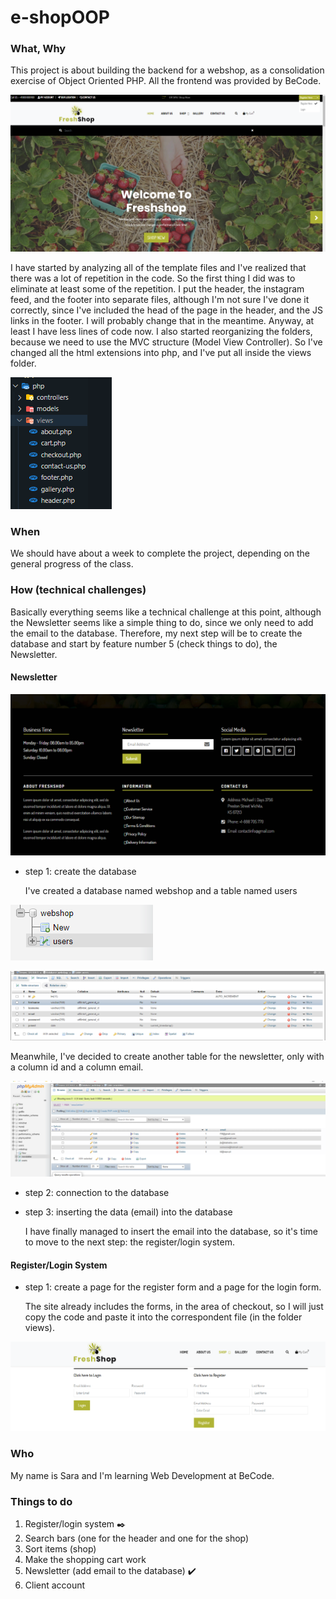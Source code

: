 # e-shopOOP
### What, Why  
This project is about building the backend for a webshop, as a consolidation exercise of Object Oriented PHP. 
All the frontend was provided by BeCode.

![home page](freshShopTemplate/images/readme/home.PNG)

I have started by analyzing all of the template files and I've  realized that there was a lot of repetition in the code. So the first thing I did was to eliminate at least some of the repetition. I put the header, the instagram feed, and the footer into separate files, although I'm not sure I've done it correctly, since I've included the head of the page in the header, and the JS links in the footer. I will probably change that in the meantime. Anyway, at least I have less lines of code now. I also started reorganizing the folders, because we need to use the MVC structure (Model View Controller). So I've changed all the html extensions into php, and I've put all inside the views folder. 

![file explorer vscode](freshShopTemplate/images/readme/fileExplorer.PNG)



### When
We should have about a week to complete the project, depending on the general progress of the class.

### How (technical challenges) 
Basically everything seems like a technical challenge at this point, although the Newsletter seems like a simple thing to do, since we only need to add the email to the database. Therefore, my next step will be to create the database and start by feature number 5 (check things to do), the Newsletter.

#### Newsletter

![newsletter](freshShopTemplate/images/readme/newsletter.PNG)

* step 1: create the database

    I've created a database named webshop and a table named users

![database](freshShopTemplate/images/readme/database.PNG) 

![table users](freshShopTemplate/images/readme/users.PNG) 


Meanwhile, I've decided to create another table for the newsletter, only with a column id and a column email. 


![table newsletter](freshShopTemplate/images/readme/table_newsletter.PNG) 

* step 2: connection to the database

* step 3: inserting the data (email) into the database

    I have finally managed to insert the email into the database, so it's time to move to the next step: the register/login system.

#### Register/Login System

* step 1: create a page for the register form and a page for the login form.
    
    The site already includes the forms, in the area of checkout, so I will just copy the code and paste it into the correspondent file (in the folder views).


![register and login forms](freshShopTemplate/images/readme/forms.PNG)





### Who
My name is Sara and I'm learning Web Development at BeCode.

### Things to do
1. Register/login system  :black_nib:
2. Search bars (one for the header and one for the shop)
3. Sort items (shop) 
4. Make the shopping cart work 
5. Newsletter (add email to the database) :heavy_check_mark:
6. Client account
